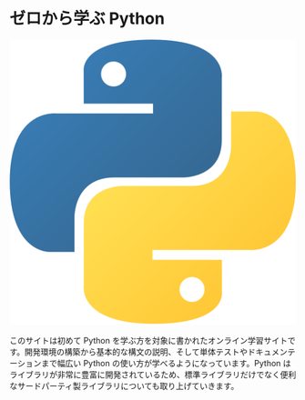 # ゼロから学ぶ Python

<div align="center">
    <img src="img/python.svg" />
</div>

このサイトは初めて Python を学ぶ方を対象に書かれたオンライン学習サイトです。開発環境の構築から基本的な構文の説明、そして単体テストやドキュメンテーションまで幅広い Python の使い方が学べるようになっています。Python はライブラリが非常に豊富に開発されているため、標準ライブラリだけでなく便利なサードパーティ製ライブラリについても取り上げていきます。
